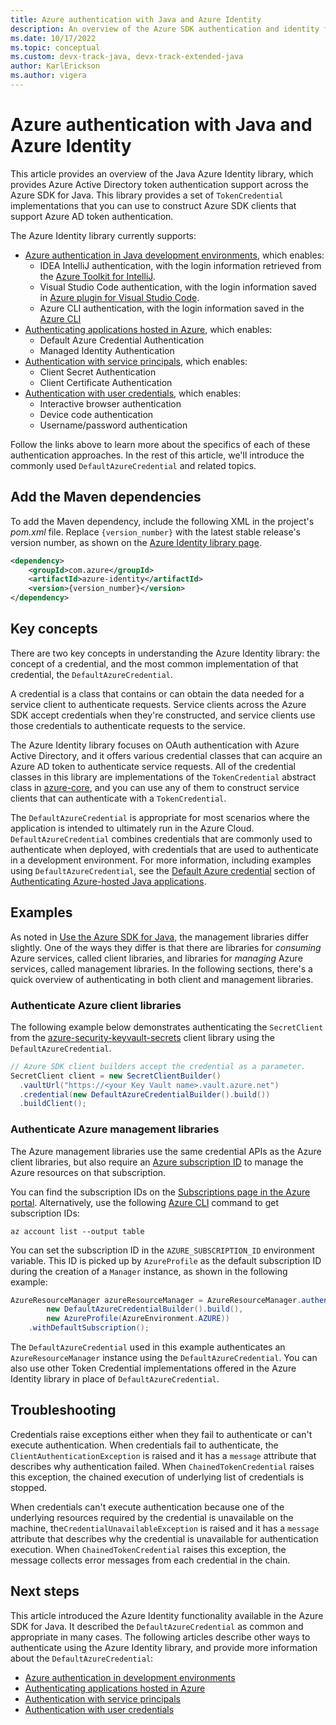 ```yaml
---
title: Azure authentication with Java and Azure Identity
description: An overview of the Azure SDK authentication and identity functionality
ms.date: 10/17/2022
ms.topic: conceptual
ms.custom: devx-track-java, devx-track-extended-java
author: KarlErickson
ms.author: vigera
---
```


# Azure authentication with Java and Azure Identity

This article provides an overview of the Java Azure Identity library, which provides Azure Active Directory token authentication support across the Azure SDK for Java. This library provides a set of `TokenCredential` implementations that you can use to construct Azure SDK clients that support Azure AD token authentication.

The Azure Identity library currently supports:

* [Azure authentication in Java development environments](identity-dev-env-auth.md), which enables:
  * IDEA IntelliJ authentication, with the login information retrieved from the [Azure Toolkit for IntelliJ](../toolkit-for-intellij/index.yml).
  * Visual Studio Code authentication, with the login information saved in [Azure plugin for Visual Studio Code](https://code.visualstudio.com/docs/azure/extensions).
  * Azure CLI authentication, with the login information saved in the [Azure CLI](/cli/azure/what-is-azure-cli)
* [Authenticating applications hosted in Azure](identity-azure-hosted-auth.md), which enables:
  * Default Azure Credential Authentication
  * Managed Identity Authentication
* [Authentication with service principals](identity-service-principal-auth.md), which enables:
  * Client Secret Authentication
  * Client Certificate Authentication
* [Authentication with user credentials](identity-user-auth.md), which enables:
  * Interactive browser authentication
  * Device code authentication
  * Username/password authentication

Follow the links above to learn more about the specifics of each of these authentication approaches. In the rest of this article, we'll introduce the commonly used `DefaultAzureCredential` and related topics.

## Add the Maven dependencies

To add the Maven dependency, include the following XML in the project's *pom.xml* file. Replace `{version_number}` with the latest stable release's version number, as shown on the [Azure Identity library page](https://search.maven.org/artifact/com.azure/azure-identity).

```xml
<dependency>
    <groupId>com.azure</groupId>
    <artifactId>azure-identity</artifactId>
    <version>{version_number}</version>
</dependency>
```

## Key concepts

There are two key concepts in understanding the Azure Identity library: the concept of a credential, and the most common implementation of that credential, the `DefaultAzureCredential`.

A credential is a class that contains or can obtain the data needed for a service client to authenticate requests. Service clients across the Azure SDK accept credentials when they're constructed, and service clients use those credentials to authenticate requests to the service.

The Azure Identity library focuses on OAuth authentication with Azure Active Directory, and it offers various credential classes that can acquire an Azure AD token to authenticate service requests. All of the credential classes in this library are implementations of the `TokenCredential` abstract class in [azure-core][azure_core_library], and you can use any of them to construct service clients that can authenticate with a `TokenCredential`.

The `DefaultAzureCredential` is appropriate for most scenarios where the application is intended to ultimately run in the Azure Cloud. `DefaultAzureCredential` combines credentials that are commonly used to authenticate when deployed, with credentials that are used to authenticate in a development environment. For more information, including examples using `DefaultAzureCredential`, see the [Default Azure credential](identity-azure-hosted-auth.md#default-azure-credential) section of [Authenticating Azure-hosted Java applications](identity-azure-hosted-auth.md).

## Examples

As noted in [Use the Azure SDK for Java](overview.md#provision-and-manage-azure-resources-with-management-libraries), the management libraries differ slightly. One of the ways they differ is that there are libraries for *consuming* Azure services, called client libraries, and libraries for *managing* Azure services, called management libraries. In the following sections, there's a quick overview of authenticating in both client and management libraries.

### Authenticate Azure client libraries

The following example below demonstrates authenticating the `SecretClient` from the [azure-security-keyvault-secrets][secrets_client_library] client library using the `DefaultAzureCredential`.

```java
// Azure SDK client builders accept the credential as a parameter.
SecretClient client = new SecretClientBuilder()
  .vaultUrl("https://<your Key Vault name>.vault.azure.net")
  .credential(new DefaultAzureCredentialBuilder().build())
  .buildClient();
```

### Authenticate Azure management libraries

The Azure management libraries use the same credential APIs as the Azure client libraries, but also require an [Azure subscription ID](/training/modules/create-an-azure-account/4-multiple-subscriptions) to manage the Azure resources on that subscription.

You can find the subscription IDs on the [Subscriptions page in the Azure portal](https://portal.azure.com/#blade/Microsoft_Azure_Billing/SubscriptionsBlade). Alternatively, use the following [Azure CLI][azure_cli] command to get subscription IDs:

```azurecli
az account list --output table
```

You can set the subscription ID in the `AZURE_SUBSCRIPTION_ID` environment variable. This ID is picked up by `AzureProfile` as the default subscription ID during the creation of a `Manager` instance, as shown in the following example:

```java
AzureResourceManager azureResourceManager = AzureResourceManager.authenticate(
        new DefaultAzureCredentialBuilder().build(),
        new AzureProfile(AzureEnvironment.AZURE))
    .withDefaultSubscription();
```

The `DefaultAzureCredential` used in this example authenticates an `AzureResourceManager` instance using the `DefaultAzureCredential`. You can also use other Token Credential implementations offered in the Azure Identity library in place of `DefaultAzureCredential`.

## Troubleshooting

Credentials raise exceptions either when they fail to authenticate or can't execute authentication. When credentials fail to authenticate, the `ClientAuthenticationException` is raised and it has a `message` attribute that describes why authentication failed. When `ChainedTokenCredential` raises this exception, the chained execution of underlying list of credentials is stopped.

When credentials can't execute authentication because one of the underlying resources required by the credential is unavailable on the machine, the`CredentialUnavailableException` is raised and it has a `message` attribute that
describes why the credential is unavailable for authentication execution. When `ChainedTokenCredential` raises this exception, the message collects error messages from each credential in the chain.

## Next steps

This article introduced the Azure Identity functionality available in the Azure SDK for Java. It described the `DefaultAzureCredential` as common and appropriate in many cases. The following articles describe other ways to authenticate using the Azure Identity library, and provide more information about the `DefaultAzureCredential`:

* [Azure authentication in development environments](identity-dev-env-auth.md)
* [Authenticating applications hosted in Azure](identity-azure-hosted-auth.md)
* [Authentication with service principals](identity-service-principal-auth.md)
* [Authentication with user credentials](identity-user-auth.md)

<!-- LINKS -->
[azure_cli]: /cli/azure
[azure_sub]: https://azure.microsoft.com/free/
[source]: https://github.com/Azure/azure-sdk-for-java/tree/master/sdk/identity/azure-identity
[aad_doc]: /azure/active-directory/
[code_of_conduct]: https://opensource.microsoft.com/codeofconduct/
[keys_client_library]: https://github.com/Azure/azure-sdk-for-java/tree/master/sdk/keyvault/azure-security-keyvault-keys
[logging]: https://github.com/Azure/azure-sdk-for-java/wiki/Logging-with-Azure-SDK
[secrets_client_library]: https://github.com/Azure/azure-sdk-for-java/tree/master/sdk/keyvault/azure-security-keyvault-secrets
[eventhubs_client_library]: https://github.com/Azure/azure-sdk-for-java/tree/master/sdk/eventhubs/azure-messaging-eventhubs
[azure_core_library]: https://github.com/Azure/azure-sdk-for-java/tree/master/sdk/core
[javadoc]: https://azure.github.io/azure-sdk-for-java
[jdk_link]: /java/azure/jdk
